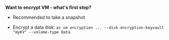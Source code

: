 **Want to encrypt VM - what's first step?**
  - Recommended to take a snapshot




        
- Encrypt a data disk: `az vm encryption ... --disk-encryption-keyvault "myKV" --volume-type Data   `
